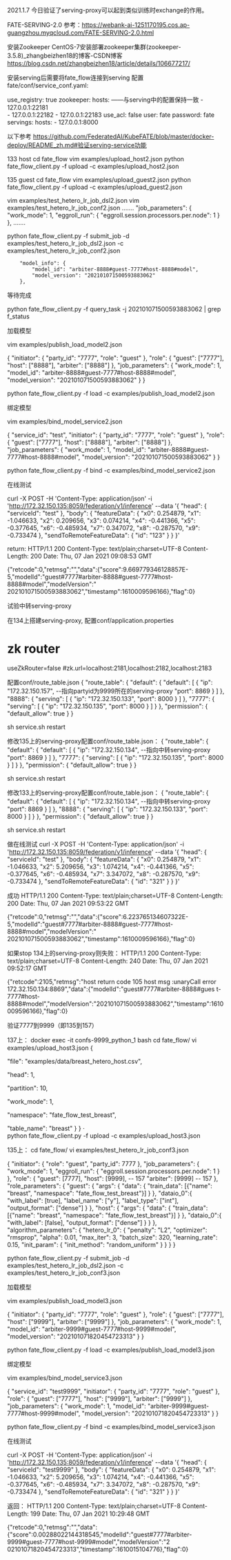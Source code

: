 2021.1.7 今日验证了serving-proxy可以起到类似训练时exchange的作用。

FATE-SERVING-2.0
参考：https://webank-ai-1251170195.cos.ap-guangzhou.myqcloud.com/FATE-SERVING-2.0.html




安装Zookeeper
CentOS-7安装部署zookeeper集群(zookeeper-3.5.8)_zhangbeizhen18的博客-CSDN博客
https://blog.csdn.net/zhangbeizhen18/article/details/106677217/

安装serving后需要将fate_flow连接到serving
配置fate/conf/service_conf.yaml:

use_registry: true
zookeeper:
  hosts:      ——与serving中的配置保持一致
    - 127.0.0.1:22181   
    - 127.0.0.1:22182
    - 127.0.0.1:22183
  use_acl: false
  user: fate
  password: fate
servings:
  hosts:
    - 127.0.0.1:8000



以下参考
 https://github.com/FederatedAI/KubeFATE/blob/master/docker-deploy/README_zh.md#验证serving-service功能



133 host
cd fate_flow
vim examples/upload_host2.json
python fate_flow_client.py -f upload -c examples/upload_host2.json


135 guest
cd fate_flow
vim examples/upload_guest2.json
python fate_flow_client.py -f upload -c examples/upload_guest2.json

vim examples/test_hetero_lr_job_dsl2.json
vim examples/test_hetero_lr_job_conf2.json
   .......
   "job_parameters": {
        "work_mode": 1,
        "eggroll_run": {
            "eggroll.session.processors.per.node": 1
        }
    },
    .......

python fate_flow_client.py -f submit_job -d examples/test_hetero_lr_job_dsl2.json -c examples/test_hetero_lr_job_conf2.json

	    "model_info": {
            "model_id": "arbiter-8888#guest-7777#host-8888#model",
            "model_version": "202101071500593883062"
        },

等待完成

python fate_flow_client.py -f query_task -j 202101071500593883062 | grep f_status



加载模型

vim examples/publish_load_model2.json

{
    "initiator": {
        "party_id": "7777",
        "role": "guest"
    },
    "role": {
        "guest": ["7777"],
        "host": ["8888"],
        "arbiter": ["8888"]
    },
    "job_parameters": {
        "work_mode": 1,
        "model_id": "arbiter-8888#guest-7777#host-8888#model",
        "model_version": "202101071500593883062"
    }
}


python fate_flow_client.py -f load -c examples/publish_load_model2.json

绑定模型

vim examples/bind_model_service2.json

{
    "service_id": "test",
    "initiator": {
        "party_id": "7777",
        "role": "guest"
    },
    "role": {
        "guest": ["7777"],
        "host": ["8888"],
        "arbiter": ["8888"]
    },
    "job_parameters": {
        "work_mode": 1,
        "model_id": "arbiter-8888#guest-7777#host-8888#model",
        "model_version": "202101071500593883062"
    }
}

python fate_flow_client.py -f bind -c examples/bind_model_service2.json


在线测试

curl -X POST -H 'Content-Type: application/json' -i 'http://172.32.150.135:8059/federation/v1/inference' --data '{
  "head": {
    "serviceId": "test"
  },
  "body": {
    "featureData": {
      "x0": 0.254879,
      "x1": -1.046633,
      "x2": 0.209656,
      "x3": 0.074214,
      "x4": -0.441366,
      "x5": -0.377645,
      "x6": -0.485934,
      "x7": 0.347072,
      "x8": -0.287570,
      "x9": -0.733474
    },
    "sendToRemoteFeatureData": {
      "id": "123"
    }
  }
}'

return:
HTTP/1.1 200 
Content-Type: text/plain;charset=UTF-8
Content-Length: 200
Date: Thu, 07 Jan 2021 09:08:53 GMT

{"retcode":0,"retmsg":"","data":{"score":9.669779346128857E-5,"modelId":"guest#7777#arbiter-8888#guest-7777#host-8888#model","modelVersion":"
202101071500593883062","timestamp":1610009596166},"flag":0}

试验中转serving-proxy

在134上搭建serving-proxy,
配置conf/application.properties
# zk router
useZkRouter=false
#zk.url=localhost:2181,localhost:2182,localhost:2183

配置conf/route_table.json
{
  "route_table": {
    "default": {
      "default": [
        {
          "ip": "172.32.150.157",    --指向partyid为9999所在的serving-proxy
          "port": 8869
        }
      ]
    },
    "8888": {
      "serving": [
        {
          "ip": "172.32.150.133",
          "port": 8000
        }
      ]
    },
    "7777": {
      "serving": [
        {
          "ip": "172.32.150.135",
          "port": 8000
        }
      ]
    }
  },
  "permission": {
    "default_allow": true
  }
}

sh service.sh restart

修改135上的serving-proxy配置conf/route_table.json：
{
  "route_table": {
    "default": {
      "default": [
        {
          "ip": "172.32.150.134",   --指向中转serving-proxy
          "port": 8869
        }
      ]
    },
    "7777": {
      "serving": [
        {
          "ip": "172.32.150.135",
          "port": 8000
        }
      ]
    }
  },
  "permission": {
    "default_allow": true
  }
}

sh service.sh restart

修改133上的serving-proxy配置conf/route_table.json：
{
  "route_table": {
    "default": {
      "default": [
        {
          "ip": "172.32.150.134",   --指向中转serving-proxy
          "port": 8869
        }
      ]
    },
    "8888": {
      "serving": [
        {
          "ip": "172.32.150.133",
          "port": 8000
        }
      ]
    }
  },
  "permission": {
    "default_allow": true
  }
}

sh service.sh restart

做在线测试
curl -X POST -H 'Content-Type: application/json' -i 'http://172.32.150.135:8059/federation/v1/inference' --data '{
  "head": {
    "serviceId": "test"
  },
  "body": {
    "featureData": {
      "x0": 0.254879,
      "x1": -1.046633,
      "x2": 5.209656,
      "x3": 1.074214,
      "x4": -0.441366,
      "x5": -0.377645,
      "x6": -0.485934,
      "x7": 3.347072,
      "x8": -0.287570,
      "x9": -0.733474
    },
    "sendToRemoteFeatureData": {
      "id": "321"
    }
  }
}'

成功
HTTP/1.1 200 
Content-Type: text/plain;charset=UTF-8
Content-Length: 200
Date: Thu, 07 Jan 2021 09:53:22 GMT

{"retcode":0,"retmsg":"","data":{"score":6.223765134607322E-5,"modelId":"guest#7777#arbiter-8888#guest-7777#host-8888#model","modelVersion":"
202101071500593883062","timestamp":1610009596166},"flag":0}

如果stop 134上的serving-proxy则失败：
HTTP/1.1 200 
Content-Type: text/plain;charset=UTF-8
Content-Length: 240
Date: Thu, 07 Jan 2021 09:52:17 GMT

{"retcode":2105,"retmsg":"host return code 105 host msg :unaryCall error 172.32.150.134:8869","data":{"modelId":"guest#7777#arbiter-8888#gues
t-7777#host-8888#model","modelVersion":"202101071500593883062","timestamp":1610009596166},"flag":0}


验证7777到9999（即135到157）

137上：
docker exec -it confs-9999_python_1 bash
cd fate_flow/
vi examples/upload_host3.json
{
 
  "file": "examples/data/breast_hetero_host.csv",
 
  "head": 1,
 
  "partition": 10,
 
  "work_mode": 1,
 
  "namespace": "fate_flow_test_breast",
 
  "table_name": "breast"
}
}
·      
python fate_flow_client.py -f upload -c examples/upload_host3.json


135上：
cd fate_flow/
vi examples/test_hetero_lr_job_conf3.json

{
    "initiator": {
        "role": "guest",
        "party_id": 7777
    },
    "job_parameters": {
        "work_mode": 1,
        "eggroll_run": {
             "eggroll.session.processors.per.node": 1
        }
    },
    "role": {
        "guest": [7777],
        "host": [9999],     -- 157
        "arbiter": [9999]  -- 157
    },
    "role_parameters": {
        "guest": {
            "args": {
                "data": {
                    "train_data": [{"name": "breast", "namespace": "fate_flow_test_breast"}]
                }
            },
            "dataio_0":{
                "with_label": [true],
                "label_name": ["y"],
                "label_type": ["int"],
                "output_format": ["dense"]
            }
        },
        "host": {
            "args": {
                "data": {
                    "train_data": [{"name": "breast", "namespace": "fate_flow_test_breast"}]
                }
            },
             "dataio_0":{
                "with_label": [false],
                "output_format": ["dense"]
            }
        }
    },
    "algorithm_parameters": {
        "hetero_lr_0": {
            "penalty": "L2",
            "optimizer": "rmsprop",
            "alpha": 0.01,
            "max_iter": 3,
            "batch_size": 320,
            "learning_rate": 0.15,
            "init_param": {
                "init_method": "random_uniform"
            }
        }
    }
}

python fate_flow_client.py -f submit_job -d examples/test_hetero_lr_job_dsl2.json -c examples/test_hetero_lr_job_conf3.json


加载模型

vim examples/publish_load_model3.json

{
    "initiator": {
        "party_id": "7777",
        "role": "guest"
    },
    "role": {
        "guest": ["7777"],
        "host": ["9999"],
        "arbiter": ["9999"]
    },
    "job_parameters": {
        "work_mode": 1,
        "model_id": "arbiter-9999#guest-7777#host-9999#model",
        "model_version": "202101071820454723313"
    }
}

python fate_flow_client.py -f load -c examples/publish_load_model3.json

绑定模型

vim examples/bind_model_service3.json

{
    "service_id": "test9999",
    "initiator": {
        "party_id": "7777",
        "role": "guest"
    },
    "role": {
        "guest": ["7777"],
        "host": ["9999"],
        "arbiter": ["9999"]
    },
    "job_parameters": {
        "work_mode": 1,
        "model_id": "arbiter-9999#guest-7777#host-9999#model",
        "model_version": "202101071820454723313"
    }
}

python fate_flow_client.py -f bind -c examples/bind_model_service3.json

在线测试

curl -X POST -H 'Content-Type: application/json' -i 'http://172.32.150.135:8059/federation/v1/inference' --data '{
  "head": {
    "serviceId": "test9999"
  },
  "body": {
    "featureData": {
      "x0": 0.254879,
      "x1": -1.046633,
      "x2": 5.209656,
      "x3": 1.074214,
      "x4": -0.441366,
      "x5": -0.377645,
      "x6": -0.485934,
      "x7": 3.347072,
      "x8": -0.287570,
      "x9": -0.733474
    },
    "sendToRemoteFeatureData": {
      "id": "321"
    }
  }
}'

返回：
HTTP/1.1 200 
Content-Type: text/plain;charset=UTF-8
Content-Length: 199
Date: Thu, 07 Jan 2021 10:29:48 GMT

{"retcode":0,"retmsg":"","data":{"score":0.00288022144318545,"modelId":"guest#7777#arbiter-9999#guest-7777#host-9999#model","modelVersion":"2
02101071820454723313","timestamp":1610015104776},"flag":0}

